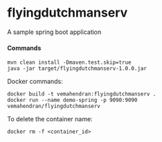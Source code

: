 # flyingdutchmanserv
A sample spring boot application

#### Commands
```
mvn clean install -Dmaven.test.skip=true
java -jar target/flyingdutchmanserv-1.0.0.jar
```

Docker commands:
```
docker build -t vemahendran:flyingdutchmanserv .
docker run --name demo-spring -p 9090:9090 vemahendran/flyingdutchmanserv
```

To delete the container name:
```
docker rm -f <container_id>
```
